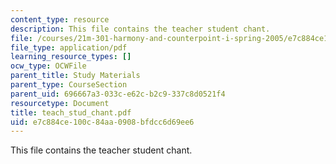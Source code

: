 ```yaml
---
content_type: resource
description: This file contains the teacher student chant.
file: /courses/21m-301-harmony-and-counterpoint-i-spring-2005/e7c884ce100c84aa0908bfdcc6d69ee6_teach_stud_chant.pdf
file_type: application/pdf
learning_resource_types: []
ocw_type: OCWFile
parent_title: Study Materials
parent_type: CourseSection
parent_uid: 696667a3-033c-e62c-b2c9-337c8d0521f4
resourcetype: Document
title: teach_stud_chant.pdf
uid: e7c884ce-100c-84aa-0908-bfdcc6d69ee6
---
```

This file contains the teacher student chant.

